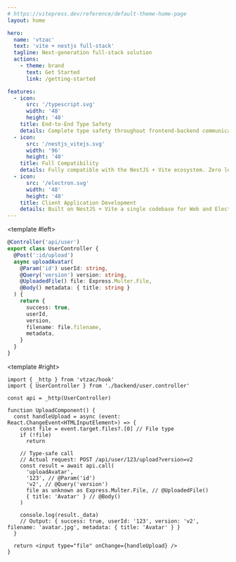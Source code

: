 ```yaml
---
# https://vitepress.dev/reference/default-theme-home-page
layout: home

hero:
  name: 'vtzac'
  text: 'vite + nestjs full-stack'
  tagline: Next-generation full-stack solution
  actions:
    - theme: brand
      text: Get Started
      link: /getting-started

features:
  - icon:
      src: '/typescript.svg'
      width: '48'
      height: '48'
    title: End-to-End Type Safety
    details: Complete type safety throughout frontend-backend communication, elegant TypeScript full-stack solution with compile-time error detection
  - icon:
      src: '/nestjs_vitejs.svg'
      width: '96'
      height: '48'
    title: Full Compatibility
    details: Fully compatible with the NestJS + Vite ecosystem. Zero learning curve; file uploads, WebSocket—everything you need works out of the box.
  - icon:
      src: '/electron.svg'
      width: '48'
      height: '48'
    title: Client Application Development
    details: Built on NestJS + Vite a single codebase for Web and Electron clients. Run NestJS inside Electron with near-zero effort—no extra adaptation—and boost efficiency by at least 100%.
---
```


<ExampleCard desc="NestJS backend and frontend example with end-to-end type safety." twoCol>
  <template #title>
    <span>End-to-end Example</span>
  </template>

<template #left>

```typescript
@Controller('api/user')
export class UserController {
  @Post(':id/upload')
  async uploadAvatar(
    @Param('id') userId: string,
    @Query('version') version: string,
    @UploadedFile() file: Express.Multer.File,
    @Body() metadata: { title: string }
  ) {
    return {
      success: true,
      userId,
      version,
      filename: file.filename,
      metadata,
    }
  }
}
```

  </template>

<template #right>

```tsx
import { _http } from 'vtzac/hook'
import { UserController } from './backend/user.controller'

const api = _http(UserController)

function UploadComponent() {
  const handleUpload = async (event: React.ChangeEvent<HTMLInputElement>) => {
    const file = event.target.files?.[0] // File type
    if (!file)
      return

    // Type-safe call
    // Actual request: POST /api/user/123/upload?version=v2
    const result = await api.call(
      'uploadAvatar',
      '123', // @Param('id')
      'v2', // @Query('version')
      file as unknown as Express.Multer.File, // @UploadedFile()
      { title: 'Avatar' } // @Body()
    )

    console.log(result._data)
    // Output: { success: true, userId: '123', version: 'v2', filename: 'avatar.jpg', metadata: { title: 'Avatar' } }
  }

  return <input type="file" onChange={handleUpload} />
}
```

  </template>
</ExampleCard>
